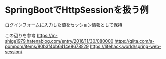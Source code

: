 # SpringBootでHttpSessionを扱う例

ログインフォームに入力した値をセッション情報として保持

この辺りを参考
https://m-shige1979.hatenablog.com/entry/2016/11/30/080000
https://qiita.com/a-pompom/items/80b3f4bb6414e8678829
https://lifehack.world/spring-web-session/